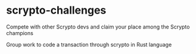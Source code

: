 # scrypto-challenges
Compete with other Scrypto devs and claim your place among the Scrypto champions

Group work to code a transaction through scrypto in Rust language
